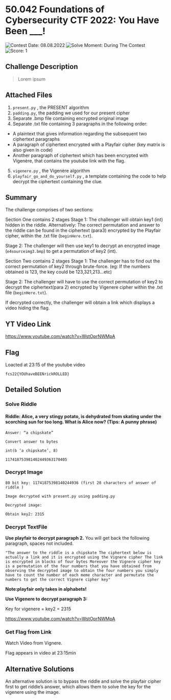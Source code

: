 # 50.042 Foundations of Cybersecurity CTF 2022: You Have Been ___!

![Contest Date: 08.08.2022](https://img.shields.io/badge/Contest%20Date-08.08.2022-lightgrey.svg)
![Solve Moment: During The Contest](https://img.shields.io/badge/Solve%20Moment-During%20The%20Contest-brightgreen.svg)
![Score: 1](https://img.shields.io/badge/Score-1-brightgreen.svg)

## Challenge Description

> Lorem ipsum


## Attached Files

1. 	`present.py` , the PRESENT algorithm
2. 	`padding.py`, the padding we used for our present cipher
3. 	Separate .bmp file containing encrypted original image
4. 	Separate .txt file containing 3 paragraphs in the following order:
- A plaintext that gives information regarding the subsequent two ciphertext paragraphs
- A paragraph of ciphertext encrypted with a Playfair cipher (key matrix is also given in code)
- Another paragraph of ciphertext which has been encrypted with Vigenère, that contains the youtube link with the flag.
5. 	`vigenere.py` , the Vigenère algorithm
6. 	`playfair_go_and_do_yourself.py` , a template containing the code to help decrypt the ciphertext containing the clue.

## Summary

The challenge comprises of two sections:

Section One contains 2 stages
Stage 1: The challenger will obtain key1 (int)  hidden in the riddle.
Alternatively: The correct permutation and answer to the riddle can be found in the ciphertext (para3) encrypted by the Playfair cipher, within the .txt file (`beginHere.txt`). 

Stage 2: The challenger will then use key1 to decrypt an encrypted image (`e4sourceimg3.bmp`) to get a permutation of key2 (int).
 
Section Two contains 2 stages
Stage 1: The challenger has to find out the correct permutation of key2 through brute-force.  (eg: If the numbers obtained is 123, the key could be 123,321,213…etc)

Stage 2: The challenger will have to use the correct permutation of key2 to decrypt the ciphertext(para 2) encrypted by Vigenere cipher within the .txt file (`beginHere.txt`).  

If decrypted correctly, the challenger will obtain a link which displays a video hiding the flag.


## YT Video Link
https://www.youtube.com/watch?v=WstOprNWMpA


## Flag
Loacted at 23:15 of the youtube video

```
fcs22{YOUhaveBEENrickROLLED}
```

## Detailed Solution

### Solve Riddle

#### Riddle: Alice, a very stingy potato, is dehydrated from skating under the scorching sun for too long. What is Alice now? (Tips: A punny phrase)
    Answer: “a chipskate”
    
    Convert answer to bytes
    
    int(b ‘a chipskate’, 8)
    
    117418753981402449363170405

### Decrypt Image
    80 bit key: 11741875398140244936 (first 20 characters of answer of riddle )
  
    Image decrypted with present.py using padding.py
  
    Decrypted image:
    
    Obtain key2: 2315
  

### Decrypt TextFile

**Use playfair to decrypt paragraph 2.**
You will get back the following paragraph, spaces not included.

`"The answer to the riddle is a chipskate The ciphertext below is actually a link and it is encrypted using the Vignere cipher The link is encrypted in blocks of four bytes Moreover the Vignere cipher key is a permutation of the four numbers that you have obtained from observing the decrypted image to obtain the four numbers you simply have to count the number of each meme character and permutate the numbers to get the correct Vignere cipher key"`

**Note:playfair only takes in alphabets!**

**Use Vigenere to decrypt paragraph 3:**

Key for vigenere = key2 = 2315

https://www.youtube.com/watch?v=WstOprNWMpA

### Get Flag from Link
Watch Video from Vignere.

Flag appears in video at 23:15min


## Alternative Solutions

An alternative solution is to bypass the riddle and solve the playfair cipher first to get riddle’s answer, which allows them to solve the key for the vigenere using the image. 

